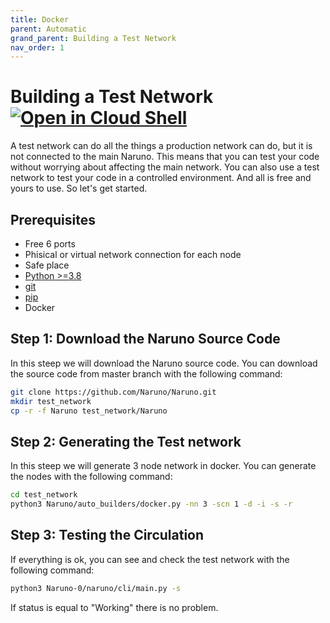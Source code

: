 ```yaml
---
title: Docker
parent: Automatic
grand_parent: Building a Test Network
nav_order: 1
---
```


# Building a Test Network [![Open in Cloud Shell](https://img.shields.io/badge/Open%20in%20Cloud%20Shell-Tutorial-5ec205)](https://ssh.cloud.google.com/cloudshell/open?shellonly=true&cloudshell_git_repo=https://github.com/Naruno/Naruno&cloudshell_tutorial=docs/building_test_network/automatic/docker..md)
A test network can do all the things a production network can do, but it is not connected to the main Naruno. This means that you can test your code without worrying about affecting the main network. You can also use a test network to test your code in a controlled environment. And all is free and yours to use. So let's get started.

## Prerequisites
- Free 6 ports
- Phisical or virtual network connection for each node
- Safe place
- [Python >=3.8](https://www.python.org/downloads/)
- [git](https://git-scm.com/downloads)
- [pip](https://pip.pypa.io/en/stable/installing/)
- Docker

## Step 1: Download the Naruno Source Code
In this steep we will download the Naruno source code. You can download the source code from master branch with the following command:
```bash
git clone https://github.com/Naruno/Naruno.git
mkdir test_network 
cp -r -f Naruno test_network/Naruno
```

## Step 2: Generating the Test network
In this steep we will generate 3 node network in docker. You can generate the nodes with the following command:
```bash
cd test_network
python3 Naruno/auto_builders/docker.py -nn 3 -scn 1 -d -i -s -r
```

## Step 3: Testing the Circulation
If everything is ok, you can see and check the test network with the following command:

```bash
python3 Naruno-0/naruno/cli/main.py -s
```

If status is equal to "Working" there is no problem.